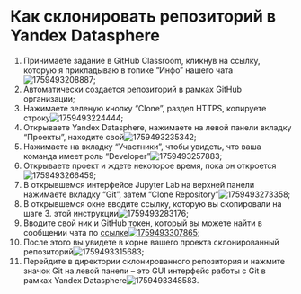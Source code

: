 # Как склонировать репозиторий в Yandex Datasphere

1. Принимаете задание в GitHub Classroom, кликнув на ссылку, которую я прикладываю в топике “Инфо” нашего чата![1759493208887](image/clone_repo/1759493208887.png);
2. Автоматически создается репозиторий в рамках GitHub организации;
3. Нажимаете зеленую кнопку “Clone”, раздел HTTPS, копируете строку![1759493224444](image/clone_repo/1759493224444.png);
4. Открываете Yandex Datasphere, нажимаете на левой панели вкладку “Проекты”, находите свой![1759493235342](image/clone_repo/1759493235342.png);
5. Нажимаете на вкладку “Участники”, чтобы увидеть, что ваша команда имеет роль “Developer”![1759493257883](image/clone_repo/1759493257883.png);
6. Открываете проект и ждете некоторое время, пока он откроется![1759493266459](image/clone_repo/1759493266459.png);
7. В открывшемся интерфейсе Jupyter Lab на верхней панели нажимаете вкладку “Git”, затем “Clone Repository”![1759493273358](image/clone_repo/1759493273358.png);
8. В открывшемся окне вводите ссылку, которую вы скопировали на шаге 3. этой инструкции![1759493283176](image/clone_repo/1759493283176.png);
9. Вводите свой ник и GitHub токен, который вы можете найти в сообщении чата по  [ссылке![1759493307865](image/clone_repo/1759493307865.png)](https://t.me/c/3075180202/7/308);
10. После этого вы увидете в корне вашего проекта склонированный репозиторий![1759493315683](image/clone_repo/1759493315683.png);
11. Перейдите в директории склонированного репозитория и нажмите значок Git на левой панели – это GUI интерфейс работы с Git в рамках Yandex Datasphere![1759493348583](image/clone_repo/1759493348583.png).
